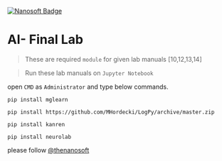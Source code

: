 [![Nanosoft Badge](https://img.shields.io/badge/Nanosoft-Passed-green)](https://thenanosoft.com)

# AI- Final Lab 

> These are required ```module``` for given lab manuals [10,12,13,14]

> Run these lab manuals on ```Jupyter Notebook```

open ```CMD``` as ```Administrator``` and type below commands.
 
```pip install mglearn```

```pip install https://github.com/MHordecki/LogPy/archive/master.zip```

```pip install kanren```

```pip install neurolab```

please follow [@thenanosoft](https://github.com/thenanosoft)
